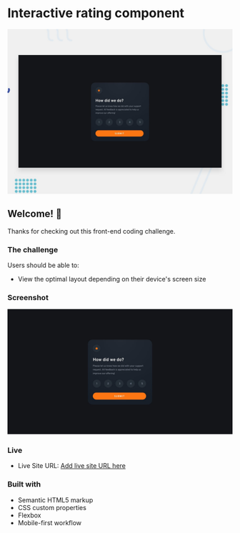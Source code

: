 # Interactive rating component

![Design preview for the Interactive rating component coding challenge](./design/desktop-preview.jpg)

## Welcome! 👋

Thanks for checking out this front-end coding challenge.



### The challenge

Users should be able to:

- View the optimal layout depending on their device's screen size


### Screenshot

![](./design/desktop-design.jpg)
### Live

- Live Site URL: [Add live site URL here](https://dorinbraga.github.io/Interactive-rating-component/)

### Built with

- Semantic HTML5 markup
- CSS custom properties
- Flexbox
- Mobile-first workflow